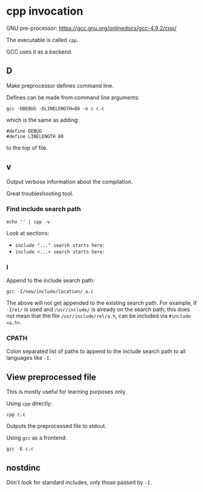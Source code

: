 # cpp invocation

GNU pre-processor: <https://gcc.gnu.org/onlinedocs/gcc-4.9.2/cpp/>

The executable is called `cpp`.

GCC uses it as a backend.

## D

Make preprocessor defines command line.

Defines can be made from command line arguments:

    gcc -DDEBUG -DLINELENGTH=80 -o c c.c

which is the same as adding:

    #define DEBUG
    #define LINELENGTH 80

to the top of file.

## v

Output verbose information about the compilation.

Great troubleshooting tool.

### Find include search path

    echo '' | cpp -v

Look at sections:

- `include "..." search starts here`:
- `include <...> search starts here`:

### I

Append to the include search path:

    gcc -I/new/include/location/ a.c

The above will not get appended to the existing search path.
For example, if `-Irel/` is used and `/usr/include/` is already on the search path, this does *not* mean that the file `/usr/include/rel/a.h`, can be included via `#include <a.h>`.

### CPATH

Colon separated list of paths to append to the include search path to all languages like `-I`.

## View preprocessed file

This is mostly useful for learning purposes only.

Using `cpp` directly:

    cpp c.c

Outputs the preprocessed file to stdout.

Using `gcc` as a frontend:

    gcc -E c.c

## nostdinc

Don't look for standard includes, only those passed by `-I`.
